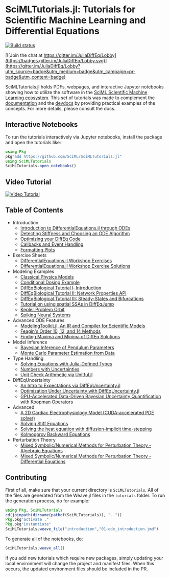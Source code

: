 # SciMLTutorials.jl: Tutorials for Scientific Machine Learning and Differential Equations

[![Build status](https://badge.buildkite.com/8a39c2e1b44511eb84bdcd9019663cad757ae2479abd340508.svg)](https://buildkite.com/julialang/scimltutorials-dot-jl)

[![Join the chat at https://gitter.im/JuliaDiffEq/Lobby](https://badges.gitter.im/JuliaDiffEq/Lobby.svg)](https://gitter.im/JuliaDiffEq/Lobby?utm_source=badge&utm_medium=badge&utm_campaign=pr-badge&utm_content=badge)

SciMLTutorials.jl holds PDFs, webpages, and interactive Jupyter notebooks
showing how to utilize the software in the [SciML Scientific Machine Learning ecosystem](https://sciml.ai/).
This set of tutorials was made to complement the [documentation](https://sciml.ai/documentation/)
and the [devdocs](http://devdocs.sciml.ai/latest/)
by providing practical examples of the concepts. For more details, please
consult the docs.

## Interactive Notebooks

To run the tutorials interactively via Jupyter notebooks, install the package
and open the tutorials like:

```julia
using Pkg
pkg"add https://github.com/SciML/SciMLTutorials.jl"
using SciMLTutorials
SciMLTutorials.open_notebooks()
```

## Video Tutorial

[![Video Tutorial](https://user-images.githubusercontent.com/1814174/36342812-bdfd0606-13b8-11e8-9eff-ff219de909e5.PNG)](https://youtu.be/KPEqYtEd-zY)

## Table of Contents

- Introduction
  - [Introduction to DifferentialEquations.jl through ODEs](http://tutorials.sciml.ai/html/introduction/01-ode_introduction.html)
  - [Detecting Stiffness and Choosing an ODE Algorithm](http://tutorials.sciml.ai/html/introduction/02-choosing_algs.html)
  - [Optimizing your DiffEq Code](http://tutorials.sciml.ai/html/introduction/03-optimizing_diffeq_code.html)
  - [Callbacks and Event Handling](http://tutorials.sciml.ai/html/introduction/04-callbacks_and_events.html)
  - [Formatting Plots](http://tutorials.sciml.ai/html/introduction/05-formatting_plots.html)
- Exercise Sheets
  - [DifferentialEquations.jl Workshop Exercises](http://tutorials.sciml.ai/html/exercises/01-workshop_exercises.html)
  - [DifferentialEquations.jl Workshop Exercise Solutions](http://tutorials.sciml.ai/html/exercises/02-workshop_solutions.html)
- Modeling Examples
  - [Classical Physics Models](http://tutorials.sciml.ai/html/models/01-classical_physics.html)
  - [Conditional Dosing Example](http://tutorials.sciml.ai/html/models/02-conditional_dosing.html)
  - [DiffEqBiological Tutorial I: Introduction](http://tutorials.sciml.ai/html/models/03-diffeqbio_I_introduction.html)
  - [DiffEqBiological Tutorial II: Network Properties API](http://tutorials.sciml.ai/html/models/04-diffeqbio_II_networkproperties.html)
  - [DiffEqBiological Tutorial III: Steady-States and Bifurcations](http://tutorials.sciml.ai/html/models/04b-diffeqbio_III_steadystates.html)
  - [Tutorial on using spatial SSAs in DiffEqJump](http://tutorials.sciml.ai/html/jumps/spatial.html)
  - [Kepler Problem Orbit](http://tutorials.sciml.ai/html/models/05-kepler_problem.html)
  - [Spiking Neural Systems](http://tutorials.sciml.ai/html/models/08-spiking_neural_systems.html)
- Advanced ODE Features
  - [ModelingToolkit.jl, An IR and Compiler for Scientific Models](http://tutorials.sciml.ai/html/ode_extras/01-ModelingToolkit.html)
  - [Feagin's Order 10, 12, and 14 Methods](http://tutorials.sciml.ai/html/ode_extras/02-feagin.html)
  - [Finding Maxima and Minima of DiffEq Solutions](http://tutorials.sciml.ai/html/ode_extras/03-ode_minmax.html)
- Model Inference
  - [Bayesian Inference of Pendulum Parameters](http://tutorials.sciml.ai/html/model_inference/01-pendulum_bayesian_inference.html)
  - [Monte Carlo Parameter Estimation from Data](http://tutorials.sciml.ai/html/model_inference/02-monte_carlo_parameter_estim.html)
- Type Handling
  - [Solving Equations with Julia-Defined Types](http://tutorials.sciml.ai/html/type_handling/01-number_types.html)
  - [Numbers with Uncertainties](http://tutorials.sciml.ai/html/type_handling/02-uncertainties.html)
  - [Unit Check Arithmetic via Unitful.jl](http://tutorials.sciml.ai/html/type_handling/03-unitful.html)
- DiffEqUncertainty
  - [An Intro to Expectations via DiffEqUncertainty.jl](http://tutorials.sciml.ai/html/DiffEqUncertainty/01-expectation_introduction.html)
  - [Optimization Under Uncertainty with DiffEqUncertainty.jl](http://tutorials.sciml.ai/html/DiffEqUncertainty/02-AD_and_optimization.html)
  - [GPU-Accelerated Data-Driven Bayesian Uncertainty Quantification with Koopman Operators](http://tutorials.sciml.ai/html/DiffEqUncertainty/03-GPU_Bayesian_Koopman.html)
- Advanced
  - [A 2D Cardiac Electrophysiology Model (CUDA-accelerated PDE solver)](http://tutorials.sciml.ai/html/advanced/01-beeler_reuter.html)
  - [Solving Stiff Equations](http://tutorials.sciml.ai/html/advanced/02-advanced_ODE_solving.html)
  - [Solving the heat equation with diffusion-implicit time-stepping](http://tutorials.sciml.ai/html/advanced/04-diffusion_implicit_heat_equation.html)
  - [Kolmogorov Backward Equations](http://tutorials.sciml.ai/html/advanced/03-kolmogorov_equations.html)
- Perturbation Theory
  - [Mixed Symbolic/Numerical Methods for Perturbation Theory - Algebraic Equations](http://tutorials.sciml.ai/html/perturbation/01-perturbation_algebraic.html)
  - [Mixed Symbolic/Numerical Methods for Perturbation Theory - Differential Equations](http://tutorials.sciml.ai/html/perturbation/02-perturbation_differential.html)


## Contributing

First of all, make sure that your current directory is `SciMLTutorials`. All
of the files are generated from the Weave.jl files in the `tutorials` folder.
To run the generation process, do for example:

```julia
using Pkg, SciMLTutorials
cd(joinpath(dirname(pathof(SciMLTutorials)), ".."))
Pkg.pkg"activate ."
Pkg.pkg"instantiate"
SciMLTutorials.weave_file("introduction","01-ode_introduction.jmd")
```

To generate all of the notebooks, do:

```julia
SciMLTutorials.weave_all()
```

If you add new tutorials which require new packages, simply updating your local
environment will change the project and manifest files. When this occurs, the
updated environment files should be included in the PR.
